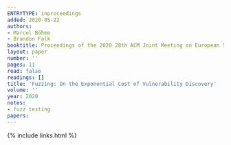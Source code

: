 ```yaml
---
ENTRYTYPE: inproceedings
added: 2020-05-22
authors:
- Marcel Böhme
- Brandon Falk
booktitle: Proceedings of the 2020 28th ACM Joint Meeting on European Software Engineering Conference and Symposium on the Foundations of Software Engineering
layout: paper
number: ''
pages: 11
read: false
readings: []
title: 'Fuzzing: On the Exponential Cost of Vulnerability Discovery'
volume: ''
year: 2020
notes:
- fuzz testing
papers:
---
```


{% include links.html %}
